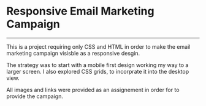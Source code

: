 # Responsive Email Marketing Campaign

-----------------------------------------

This is a project requiring only CSS and HTML in order to make the email marketing campaign visisble as a responsive desgin.

The strategy was to start with a mobile first design working my way to a larger screen. I also explored CSS grids, 
to incorprate it into the desktop view. 

All images and links were provided as an assignement in order for to provide the campaign.
